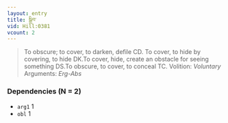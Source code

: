 ```yaml
---
layout: entry
title: སྒྲིབ་
vid: Hill:0381
vcount: 2
---
```

> To obscure; to cover, to darken, defile CD\. To cover, to hide by covering, to hide DK\.To cover, hide, create an obstacle for seeing something DS\.To obscure, to cover, to conceal TC\.
> Volition: _Voluntary_
> Arguments: _Erg-Abs_


### Dependencies (N = 2)
* `arg1` 1
* `obl` 1
